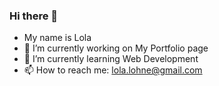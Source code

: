 ### Hi there 👋
- My name is Lola
- 🔭 I’m currently working on My Portfolio page
- 🌱 I’m currently learning Web Development
- 📫 How to reach me: lola.lohne@gmail.com
<!--
**kaggi/kaggi** is a ✨ _special_ ✨ repository because its `README.md` (this file) appears on your GitHub profile.

Here are some ideas to get you started:


- 👯 I’m looking to collaborate on My Portfolio
- 🤔 I’m looking for help with ...
- 💬 Ask me about ...

- 😄 Pronouns: ...
- ⚡ Fun fact: ...
-->
